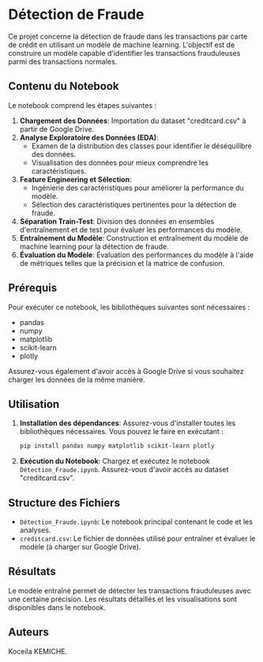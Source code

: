 # Détection de Fraude

Ce projet concerne la détection de fraude dans les transactions par carte de crédit en utilisant un modèle de machine learning. L'objectif est de construire un modèle capable d'identifier les transactions frauduleuses parmi des transactions normales.

## Contenu du Notebook

Le notebook comprend les étapes suivantes :

1. **Chargement des Données**: Importation du dataset "creditcard.csv" à partir de Google Drive.
2. **Analyse Exploratoire des Données (EDA)**:
   - Examen de la distribution des classes pour identifier le déséquilibre des données.
   - Visualisation des données pour mieux comprendre les caractéristiques.
3. **Feature Engineering et Sélection**:
   - Ingénierie des caractéristiques pour améliorer la performance du modèle.
   - Sélection des caractéristiques pertinentes pour la détection de fraude.
4. **Séparation Train-Test**: Division des données en ensembles d'entraînement et de test pour évaluer les performances du modèle.
5. **Entraînement du Modèle**: Construction et entraînement du modèle de machine learning pour la détection de fraude.
6. **Évaluation du Modèle**: Évaluation des performances du modèle à l'aide de métriques telles que la précision et la matrice de confusion.

## Prérequis

Pour exécuter ce notebook, les bibliothèques suivantes sont nécessaires :
- pandas
- numpy
- matplotlib
- scikit-learn
- plotly

Assurez-vous également d'avoir accès à Google Drive si vous souhaitez charger les données de la même manière.

## Utilisation

1. **Installation des dépendances**: Assurez-vous d'installer toutes les bibliothèques nécessaires. Vous pouvez le faire en exécutant :
   ```bash
   pip install pandas numpy matplotlib scikit-learn plotly

2. **Exécution du Notebook**: Chargez et exécutez le notebook `Détection_Fraude.ipynb`. Assurez-vous d'avoir accès au dataset "creditcard.csv".

## Structure des Fichiers

- `Détection_Fraude.ipynb`: Le notebook principal contenant le code et les analyses.
- `creditcard.csv`: Le fichier de données utilisé pour entraîner et évaluer le modèle (à charger sur Google Drive).

## Résultats

Le modèle entraîné permet de détecter les transactions frauduleuses avec une certaine précision. Les résultats détaillés et les visualisations sont disponibles dans le notebook.

## Auteurs

Koceila KEMICHE.
